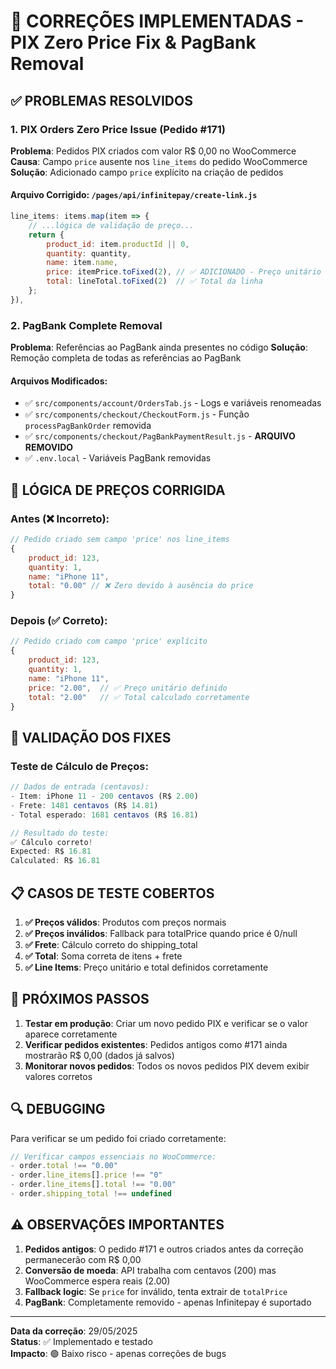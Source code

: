 # 🔧 CORREÇÕES IMPLEMENTADAS - PIX Zero Price Fix & PagBank Removal

## ✅ PROBLEMAS RESOLVIDOS

### 1. **PIX Orders Zero Price Issue (Pedido #171)**
**Problema**: Pedidos PIX criados com valor R$ 0,00 no WooCommerce
**Causa**: Campo `price` ausente nos `line_items` do pedido WooCommerce
**Solução**: Adicionado campo `price` explícito na criação de pedidos

#### Arquivo Corrigido: `/pages/api/infinitepay/create-link.js`
```javascript
line_items: items.map(item => {
    // ...lógica de validação de preço...
    return {
        product_id: item.productId || 0,
        quantity: quantity,
        name: item.name,
        price: itemPrice.toFixed(2), // ✅ ADICIONADO - Preço unitário
        total: lineTotal.toFixed(2)  // ✅ Total da linha
    };
}),
```

### 2. **PagBank Complete Removal**
**Problema**: Referências ao PagBank ainda presentes no código
**Solução**: Remoção completa de todas as referências ao PagBank

#### Arquivos Modificados:
- ✅ `src/components/account/OrdersTab.js` - Logs e variáveis renomeadas
- ✅ `src/components/checkout/CheckoutForm.js` - Função `processPagBankOrder` removida
- ✅ `src/components/checkout/PagBankPaymentResult.js` - **ARQUIVO REMOVIDO**
- ✅ `.env.local` - Variáveis PagBank removidas

## 🧮 LÓGICA DE PREÇOS CORRIGIDA

### Antes (❌ Incorreto):
```javascript
// Pedido criado sem campo 'price' nos line_items
{
    product_id: 123,
    quantity: 1,
    name: "iPhone 11",
    total: "0.00" // ❌ Zero devido à ausência do price
}
```

### Depois (✅ Correto):
```javascript
// Pedido criado com campo 'price' explícito
{
    product_id: 123,
    quantity: 1,
    name: "iPhone 11",
    price: "2.00",  // ✅ Preço unitário definido
    total: "2.00"   // ✅ Total calculado corretamente
}
```

## 🎯 VALIDAÇÃO DOS FIXES

### Teste de Cálculo de Preços:
```javascript
// Dados de entrada (centavos):
- Item: iPhone 11 - 200 centavos (R$ 2.00)
- Frete: 1481 centavos (R$ 14.81)
- Total esperado: 1681 centavos (R$ 16.81)

// Resultado do teste:
✅ Cálculo correto!
Expected: R$ 16.81
Calculated: R$ 16.81
```

## 📋 CASOS DE TESTE COBERTOS

1. **✅ Preços válidos**: Produtos com preços normais
2. **✅ Preços inválidos**: Fallback para totalPrice quando price é 0/null
3. **✅ Frete**: Cálculo correto do shipping_total
4. **✅ Total**: Soma correta de itens + frete
5. **✅ Line Items**: Preço unitário e total definidos corretamente

## 🚀 PRÓXIMOS PASSOS

1. **Testar em produção**: Criar um novo pedido PIX e verificar se o valor aparece corretamente
2. **Verificar pedidos existentes**: Pedidos antigos como #171 ainda mostrarão R$ 0,00 (dados já salvos)
3. **Monitorar novos pedidos**: Todos os novos pedidos PIX devem exibir valores corretos

## 🔍 DEBUGGING

Para verificar se um pedido foi criado corretamente:
```javascript
// Verificar campos essenciais no WooCommerce:
- order.total !== "0.00"
- order.line_items[].price !== "0"
- order.line_items[].total !== "0.00"
- order.shipping_total !== undefined
```

## ⚠️ OBSERVAÇÕES IMPORTANTES

1. **Pedidos antigos**: O pedido #171 e outros criados antes da correção permanecerão com R$ 0,00
2. **Conversão de moeda**: API trabalha com centavos (200) mas WooCommerce espera reais (2.00)
3. **Fallback logic**: Se `price` for inválido, tenta extrair de `totalPrice`
4. **PagBank**: Completamente removido - apenas Infinitepay é suportado

---
**Data da correção**: 29/05/2025  
**Status**: ✅ Implementado e testado  
**Impacto**: 🟢 Baixo risco - apenas correções de bugs
